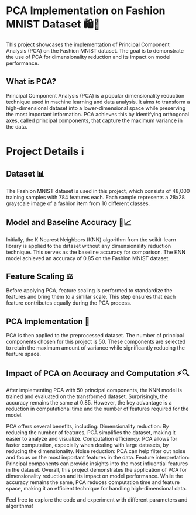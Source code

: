 # PCA Implementation on Fashion MNIST Dataset 🛍️🔢

This project showcases the implementation of Principal Component Analysis (PCA) on the Fashion MNIST dataset. The goal is to demonstrate the use of PCA for dimensionality reduction and its impact on model performance.

## What is PCA?
Principal Component Analysis (PCA) is a popular dimensionality reduction technique used in machine learning and data analysis. It aims to transform a high-dimensional dataset into a lower-dimensional space while preserving the most important information. PCA achieves this by identifying orthogonal axes, called principal components, that capture the maximum variance in the data.

# Project Details ℹ️

## Dataset 📊

The Fashion MNIST dataset is used in this project, which consists of 48,000 training samples with 784 features each. Each sample represents a 28x28 grayscale image of a fashion item from 10 different classes.

## Model and Baseline Accuracy 🧪📈

Initially, the K Nearest Neighbors (KNN) algorithm from the scikit-learn library is applied to the dataset without any dimensionality reduction technique. This serves as the baseline accuracy for comparison. The KNN model achieved an accuracy of 0.85 on the Fashion MNIST dataset.

## Feature Scaling ⚖️

Before applying PCA, feature scaling is performed to standardize the features and bring them to a similar scale. This step ensures that each feature contributes equally during the PCA process.

## PCA Implementation 🔄

PCA is then applied to the preprocessed dataset. The number of principal components chosen for this project is 50. These components are selected to retain the maximum amount of variance while significantly reducing the feature space.

## Impact of PCA on Accuracy and Computation ⚡️🔍

After implementing PCA with 50 principal components, the KNN model is trained and evaluated on the transformed dataset. Surprisingly, the accuracy remains the same at 0.85. However, the key advantage is a reduction in computational time and the number of features required for the model.

PCA offers several benefits, including:
Dimensionality reduction: By reducing the number of features, PCA simplifies the dataset, making it easier to analyze and visualize.
Computation efficiency: PCA allows for faster computation, especially when dealing with large datasets, by reducing the dimensionality.
Noise reduction: PCA can help filter out noise and focus on the most important features in the data.
Feature interpretation: Principal components can provide insights into the most influential features in the dataset.
Overall, this project demonstrates the application of PCA for dimensionality reduction and its impact on model performance. While the accuracy remains the same, PCA reduces computation time and feature space, making it an efficient technique for handling high-dimensional data.

Feel free to explore the code and experiment with different parameters and algorithms!
